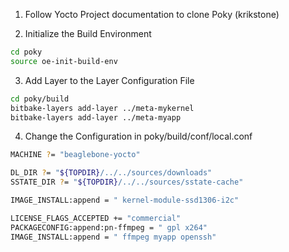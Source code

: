 1. Follow Yocto Project documentation to clone Poky (krikstone)

2. Initialize the Build Environment
```bash
cd poky
source oe-init-build-env
```

3. Add Layer to the Layer Configuration File
```bash
cd poky/build
bitbake-layers add-layer ../meta-mykernel
bitbake-layers add-layer ../meta-myapp
```

4. Change the Configuration in poky/build/conf/local.conf
```bash
MACHINE ?= "beaglebone-yocto"

DL_DIR ?= "${TOPDIR}/../../sources/downloads"
SSTATE_DIR ?= "${TOPDIR}/../../sources/sstate-cache"

IMAGE_INSTALL:append = " kernel-module-ssd1306-i2c"

LICENSE_FLAGS_ACCEPTED += "commercial"
PACKAGECONFIG:append:pn-ffmpeg = " gpl x264"
IMAGE_INSTALL:append = " ffmpeg myapp openssh"
```